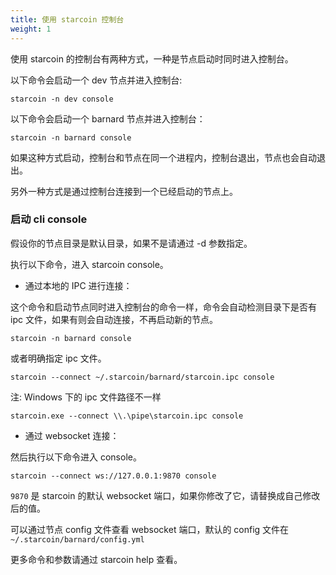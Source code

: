 ```yaml
---
title: 使用 starcoin 控制台 
weight: 1
---
```


使用 starcoin 的控制台有两种方式，一种是节点启动时同时进入控制台。

<!--more-->

以下命令会启动一个 dev 节点并进入控制台:

```shell
starcoin -n dev console
```

以下命令会启动一个 barnard 节点并进入控制台：

```shell
starcoin -n barnard console
```

如果这种方式启动，控制台和节点在同一个进程内，控制台退出，节点也会自动退出。

另外一种方式是通过控制台连接到一个已经启动的节点上。


### 启动 cli console

假设你的节点目录是默认目录，如果不是请通过 -d 参数指定。

执行以下命令，进入 starcoin console。

- 通过本地的 IPC 进行连接：

这个命令和启动节点同时进入控制台的命令一样，命令会自动检测目录下是否有 ipc 文件，如果有则会自动连接，不再启动新的节点。

``` shell
starcoin -n barnard console
```

或者明确指定 ipc 文件。 

``` shell
starcoin --connect ~/.starcoin/barnard/starcoin.ipc console
```

注: Windows 下的 ipc 文件路径不一样

``` shell
starcoin.exe --connect \\.\pipe\starcoin.ipc console
```

- 通过 websocket 连接：


然后执行以下命令进入 console。

```shell
starcoin --connect ws://127.0.0.1:9870 console
```

`9870` 是 starcoin 的默认 websocket 端口，如果你修改了它，请替换成自己修改后的值。 

可以通过节点 config 文件查看 websocket 端口，默认的 config 文件在 `~/.starcoin/barnard/config.yml`

更多命令和参数请通过  starcoin help 查看。

